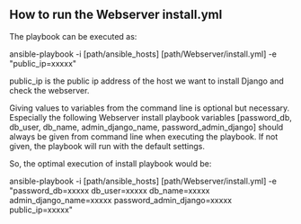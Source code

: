 How to run the Webserver install.yml
--

The playbook can be executed as:

ansible-playbook -i [path/ansible_hosts] [path/Webserver/install.yml] -e "public_ip=xxxxx"

public_ip is the public ip address of the host we want to install Django and check the webserver.

Giving values to variables from the command line is optional but necessary. Especially the following Webserver install playbook variables [password_db, db_user, db_name, admin_django_name, password_admin_django] should always be given from command line when executing the playbook. If not given, the playbook will run with the default settings.

So, the optimal execution of install playbook would be:

ansible-playbook -i [path/ansible_hosts] [path/Webserver/install.yml] -e "password_db=xxxxx db_user=xxxxx db_name=xxxxx admin_django_name=xxxxx password_admin_django=xxxxx public_ip=xxxxx"

